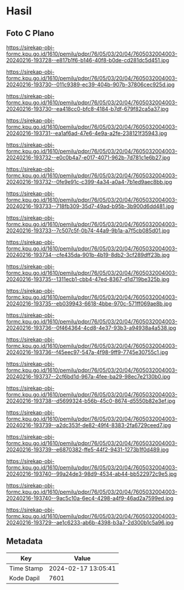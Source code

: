 # Hasil

## Foto C Plano

https://sirekap-obj-formc.kpu.go.id/1610/pemilu/pdpr/76/05/03/20/04/7605032004003-20240216-193728--e817b1f6-b146-40f8-b0de-cd281dc5d451.jpg

https://sirekap-obj-formc.kpu.go.id/1610/pemilu/pdpr/76/05/03/20/04/7605032004003-20240216-193730--011c9389-ec39-404b-907b-37806cec925d.jpg

https://sirekap-obj-formc.kpu.go.id/1610/pemilu/pdpr/76/05/03/20/04/7605032004003-20240216-193730--ea418cc0-bfc8-4184-b7df-679f82ca5a37.jpg

https://sirekap-obj-formc.kpu.go.id/1610/pemilu/pdpr/76/05/03/20/04/7605032004003-20240216-193731--ea1af6ad-47e6-4e9a-a2fe-238121f35943.jpg

https://sirekap-obj-formc.kpu.go.id/1610/pemilu/pdpr/76/05/03/20/04/7605032004003-20240216-193732--e0c0b4a7-e017-4071-962b-7d781c1e6b27.jpg

https://sirekap-obj-formc.kpu.go.id/1610/pemilu/pdpr/76/05/03/20/04/7605032004003-20240216-193732--0fe9e91c-c399-4a34-a0a4-7b1ed9aec8bb.jpg

https://sirekap-obj-formc.kpu.go.id/1610/pemilu/pdpr/76/05/03/20/04/7605032004003-20240216-193733--718fb309-35d7-49ad-b95b-3b900d6dd481.jpg

https://sirekap-obj-formc.kpu.go.id/1610/pemilu/pdpr/76/05/03/20/04/7605032004003-20240216-193733--7c507c5f-0b74-44a9-9b1a-a7f5cb085d01.jpg

https://sirekap-obj-formc.kpu.go.id/1610/pemilu/pdpr/76/05/03/20/04/7605032004003-20240216-193734--cfe435da-901b-4b19-8db2-3cf289dff23b.jpg

https://sirekap-obj-formc.kpu.go.id/1610/pemilu/pdpr/76/05/03/20/04/7605032004003-20240216-193735--1311ecb1-cbb4-47ed-8367-d1d719be325b.jpg

https://sirekap-obj-formc.kpu.go.id/1610/pemilu/pdpr/76/05/03/20/04/7605032004003-20240216-193735--eb039943-6618-4bbe-970c-571ff069ae8b.jpg

https://sirekap-obj-formc.kpu.go.id/1610/pemilu/pdpr/76/05/03/20/04/7605032004003-20240216-193736--0f464364-4cd8-4e37-93b3-a94938a4a538.jpg

https://sirekap-obj-formc.kpu.go.id/1610/pemilu/pdpr/76/05/03/20/04/7605032004003-20240216-193736--f45eec97-547a-4f98-9ff9-7745e30755c1.jpg

https://sirekap-obj-formc.kpu.go.id/1610/pemilu/pdpr/76/05/03/20/04/7605032004003-20240216-193737--2cf6bd1d-967a-4fee-ba29-98ec7e2130b0.jpg

https://sirekap-obj-formc.kpu.go.id/1610/pemilu/pdpr/76/05/03/20/04/7605032004003-20240216-193738--d5699324-b56b-45c0-8674-d5550b82e3ef.jpg

https://sirekap-obj-formc.kpu.go.id/1610/pemilu/pdpr/76/05/03/20/04/7605032004003-20240216-193739--a2dc353f-de82-49f4-8383-2fa6729ceed7.jpg

https://sirekap-obj-formc.kpu.go.id/1610/pemilu/pdpr/76/05/03/20/04/7605032004003-20240216-193739--e6870382-ffe5-44f2-9431-1273b1f0d489.jpg

https://sirekap-obj-formc.kpu.go.id/1610/pemilu/pdpr/76/05/03/20/04/7605032004003-20240216-193740--99a24de3-98d9-4534-ab44-bb522972c9e5.jpg

https://sirekap-obj-formc.kpu.go.id/1610/pemilu/pdpr/76/05/03/20/04/7605032004003-20240216-193740--9ac5c10a-6ec4-4298-a4f9-46ad2a7599ed.jpg

https://sirekap-obj-formc.kpu.go.id/1610/pemilu/pdpr/76/05/03/20/04/7605032004003-20240216-193729--ae1c6233-ab6b-4398-b3a7-2d300b1c5a96.jpg


## Metadata

| Key        | Value               |
| ---------- | ------------------- |
| Time Stamp | 2024-02-17 13:05:41 |
| Kode Dapil | 7601                |



